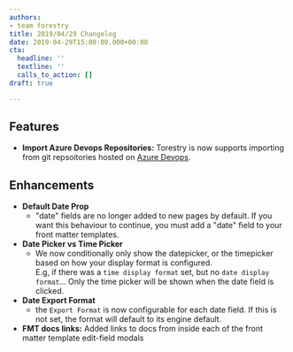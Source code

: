 ```yaml
---
authors:
- team forestry
title: 2019/04/29 Changelog
date: 2019-04-29T15:00:00.000+00:00
cta:
  headline: ''
  textline: ''
  calls_to_action: []
draft: true

---
```

## Features

* **Import Azure Devops Repositories:** Torestry is now supports importing from git repsoitories hosted on [Azure Devops](https://forestry.io/docs/git-sync/azure-devops/ "Git Sync: Azure Devops").

## Enhancements

* **Default Date Prop**
  * "date" fields are no longer added to new pages by default. If you want this behaviour to continue, you must add a "date" field to your front matter templates.
* **Date Picker vs Time Picker**
  * We now conditionally only show the datepicker, or the timepicker based on how your display format is configured.  
    E.g, if there was a `time display format` set, but no `date display format`... Only the time picker will be shown when the date field is clicked.
* **Date Export Format**
  * the `Export Format` is now configurable for each date field. If this is not set, the format will default to its engine default.
* **FMT docs links:** Added links to docs from inside each of the front matter template edit-field modals